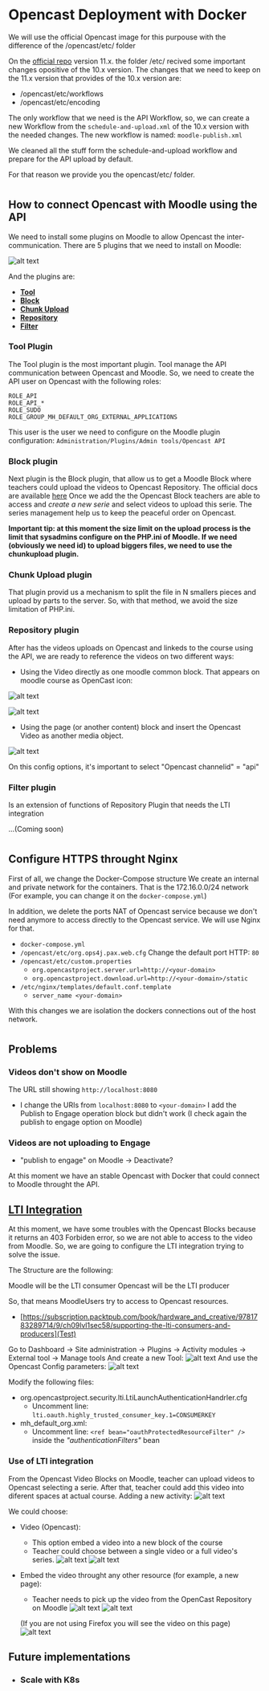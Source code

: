 # Opencast Deployment with Docker
We will use the official Opencast image for this purpouse with the difference of the /opencast/etc/ folder

On the [official repo](https://github.com/opencast/opencast) version 11.x. the folder /etc/ recived some important changes opositive of the 10.x version. 
The changes that we need to keep on the 11.x version that provides of the 10.x version are:
- /opencast/etc/workflows
- /opencast/etc/encoding

The only workflow that we need is the API Workflow, so, we can create a new Workflow from the `schedule-and-upload.xml` of the 10.x version with the needed changes.
The new workflow is named: `moodle-publish.xml`

We cleaned all the stuff form the schedule-and-upload workflow and prepare for the API upload by default.

For that reason we provide you the opencast/etc/ folder.
#
## How to connect Opencast with Moodle using the API

We need to install some plugins on Moodle to allow Opencast the inter-communication. There are 5 plugins that we need to install on Moodle:

![alt text](https://github.com/mugenulnar/docker-opencast/blob/main/README/Pasted_image_20220110093805_1.png?raw=true)

And the plugins are:
-   **[Tool](https://moodle.docs.opencast.org/#tool/about.html)**
-   **[Block](https://moodle.docs.opencast.org/#block/about.html)**
-   **[Chunk Upload](https://moodle.docs.opencast.org/#chunkupload/about.html)**
-   **[Repository](https://moodle.docs.opencast.org/#repository/about.html)**
-   **[Filter](https://moodle.docs.opencast.org/#filter/about.html)** 

### Tool Plugin
The Tool plugin is the most important plugin. Tool manage the API communication between Opencast and Moodle. So, we need to create the API user on Opencast with the following roles:
```
ROLE_API
ROLE_API_*
ROLE_SUDO
ROLE_GROUP_MH_DEFAULT_ORG_EXTERNAL_APPLICATIONS
```

This user is the user we need to configure on the Moodle plugin configuration: `Administration/Plugins/Admin tools/Opencast API`

### Block plugin
Next plugin is the Block plugin, that allow us to get a Moodle Block where teachers could upload the videos to Opencast Repository. The official docs are available [here]()
Once we add the the Opencast Block teachers are able to access and *create a new serie* and select videos to upload this serie. The series management help us to keep the peaceful order on Opencast.

**Important tip: at this moment the size limit on the upload process is the limit that sysadmins configure on the PHP.ini of Moodle. If we need (obviously we need id) to upload biggers files, we need to use the chunkupload plugin.** 

### Chunk Upload plugin
That plugin provid us a mechanism to split the file in N smallers pieces and upload by parts to the server. So, with that method, we avoid the size limitation of PHP.ini.

### Repository plugin
After has the videos uploads on Opencast and linkeds to the course using the API, we are ready to reference the videos on two different ways:
- Using the Video directly as one moodle common block. That appears on moodle course as OpenCast icon:

![alt text](https://github.com/mugenulnar/docker-opencast/blob/main/README/Pasted_image_20220119140814.png?raw=true)

![alt text](https://github.com/mugenulnar/docker-opencast/blob/main/README/Pasted_image_20220119141009.png?raw=true)

- Using the page (or another content) block and insert the Opencast Video as another media object.

![alt text](https://github.com/mugenulnar/docker-opencast/blob/main/README/Pasted_image_20220119141235.png?raw=true)

On this config options, it's important to select "Opencast channelid" = "api"

### Filter plugin
Is an extension of functions of Repository Plugin that needs the LTI integration

...(Coming soon)


#
## Configure HTTPS throught Nginx
First of all, we change the Docker-Compose structure
We create an internal and private network for the containers. That is the 172.16.0.0/24 network (For example, you can change it on the `docker-compose.yml`)

In addition, we delete the ports NAT of Opencast service because we don't need anymore to access directly to the Opencast service. We will use Nginx for that.

- `docker-compose.yml`
- `/opencast/etc/org.ops4j.pax.web.cfg`
  Change the default port HTTP: `80`
- `/opencast/etc/custom.properties`
  - `org.opencastproject.server.url=http://<your-domain>`
  - `org.opencastproject.download.url=http://<your-domain>/static`
- `/etc/nginx/templates/default.conf.template`
  - `server_name <your-domain>`


With this changes we are isolation the dockers connections out of the host network.

#
## Problems

### Videos don't show on Moodle
The URL still showing `http://localhost:8080` 
- I change the URIs from `localhost:8080` to `<your-domain>`
I add the Publish to Engage operation block but didn't work (I check again the publish to engage option on Moodle)

### Videos are not uploading to Engage
- "publish to engage" on Moodle -> Deactivate?


At this moment we have an stable Opencast with Docker that could connect to Moodle throught the API.


## [LTI Integration](https://docs.opencast.org/r/11.x/admin/#modules/ltimodule/)

At this moment, we have some troubles with the Opencast Blocks because it returns an 403 Forbiden error, so we are not able to access to the video from Moodle.
So, we are going to configure the LTI integration trying to solve the issue.

The Structure are the following:

Moodle will be the LTI consumer
Opencast will be the LTI producer

So, that means MoodleUsers try to access to Opencast resources.
- [https://subscription.packtpub.com/book/hardware_and_creative/9781783289714/9/ch09lvl1sec58/supporting-the-lti-consumers-and-producers](Test)

Go to Dashboard -> Site administration -> Plugins -> Activity modules -> External tool -> Manage tools
And create a new Tool:
![alt text](https://github.com/mugenulnar/docker-opencast/blob/main/README/Pasted_image_20220126_0923.png?raw=true)
And use the Opencast Config parameters:
![alt text](https://github.com/mugenulnar/docker-opencast/blob/main/README/Pasted_image_20220126_0924.png?raw=true)

Modify the following files:
- org.opencastproject.security.lti.LtiLaunchAuthenticationHandrler.cfg
  - Uncomment line: `lti.oauth.highly_trusted_consumer_key.1=CONSUMERKEY`
- mh_default_org.xml:
  - Uncomment line: `<ref bean="oauthProtectedResourceFilter" />` inside the _"authenticationFilters"_ bean 

### Use of LTI integration

From the Opencast Video Blocks on Moodle, teacher can upload videos to Opencast selecting a serie.
After that, teacher could add this video into diferent spaces at actual course. Adding a new activity:
![alt text](https://github.com/mugenulnar/docker-opencast/blob/main/README/Pasted_image_20220126.png?raw=true)

We could choose:
- Video (Opencast):
  - This option embed a video into a new block of the course
  - Teacher could choose between a single video or a full video's series.
  ![alt text](https://github.com/mugenulnar/docker-opencast/blob/main/README/Pasted_image_20220126_0904.png?raw=true)
  ![alt text](https://github.com/mugenulnar/docker-opencast/blob/main/README/Pasted_image_20220126_0907.png?raw=true)

- Embed the video throught any other resource (for example, a new page):
  - Teacher needs to pick up the video from the OpenCast Repository on Moodle
  ![alt text](https://github.com/mugenulnar/docker-opencast/blob/main/README/Pasted_image_20220126_0912.png?raw=true)
  ![alt text](https://github.com/mugenulnar/docker-opencast/blob/main/README/Pasted_image_20220126_0913.png?raw=true)

  (If you are not using Firefox you will see the video on this page)
  ![alt text](https://github.com/mugenulnar/docker-opencast/blob/main/README/Pasted_image_20220126_0920.png?raw=true)



## Future implementations
- ### Scale with K8s